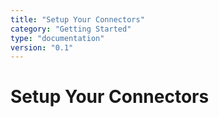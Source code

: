 ```yaml
---
title: "Setup Your Connectors"
category: "Getting Started"
type: "documentation"
version: "0.1"
---
```


# Setup Your Connectors


